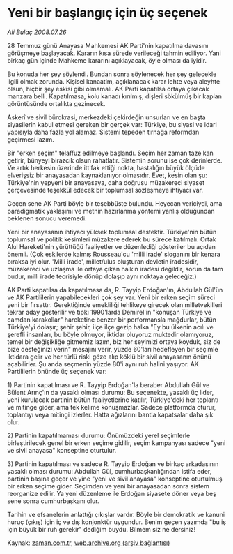 # Yeni bir başlangıç için üç seçenek

*Ali Bulaç 2008.07.26*

<tr><td class="metin" colspan="2" style="padding-top: 20px; padding-left: 5px; padding-right: 10px;">28 Temmuz günü Anayasa Mahkemesi AK Parti'nin kapatılma davasını görüşmeye başlayacak. Kararın kısa sürede verileceği tahmin ediliyor. Yani birkaç gün içinde Mahkeme kararını açıklayacak, öyle olması da iyidir.</td></tr><tr><td class="metin" colspan="2" style="padding-top: 20px; padding-left: 5px; padding-right: 10px;"><p> Bu konuda her şey söylendi. Bundan sonra söylenecek her şey gelecekle ilgili olmak zorunda. Kişisel kanaatim, açıklanacak karar lehte veya aleyhte olsun, hiçbir şey eskisi gibi olmamalı. AK Parti kapatılsa ortaya çıkacak manzara belli. Kapatılmasa, kolu kanadı kırılmış, dişleri sökülmüş bir kaplan görüntüsünde ortalıkta gezinecek. 
<p> Askerî ve sivil bürokrasi, merkezdeki çekirdeğin unsurları ve en başta siyasilerin kabul etmesi gereken bir gerçek var: Türkiye, bu siyasi ve idari yapısıyla daha fazla yol alamaz. Sistemi tepeden tırnağa reformdan geçirmesi lazım. 
<p> Bir "erken seçim" telaffuz edilmeye başlandı. Seçim her zaman taze kan getirir, bünyeyi birazcık olsun rahatlatır. Sistemin sorunu ise çok derinlerde. Ve artık herkesin üzerinde ittifak ettiği nokta, hastalığın büyük ölçüde elverişsiz bir anayasadan kaynaklanıyor olmasıdır. Evet, kesin olan şu: Türkiye'nin yepyeni bir anayasaya, daha doğrusu müzakereci siyaset çerçevesinde teşekkül edecek bir toplumsal sözleşmeye ihtiyacı var.
<p> Geçen sene AK Parti böyle bir teşebbüste bulundu. Heyecan vericiydi, ama paradigmatik yaklaşımı ve metnin hazırlanma yöntemi yanlış olduğundan beklenen sonucu veremedi. 
<p> Yeni bir anayasanın ihtiyacı yüksek toplumsal destektir. Türkiye'nin bütün toplumsal ve politik kesimleri müzakere ederek bu sürece katılmalı. Ortak Akıl Hareketi'nin yürüttüğü faaliyetler ve düzenlediği gösteriler bu açıdan önemli. (Çok eskilerde kalmış Rousseau'cu 'milli irade' sloganını bir kenara bıraksa iyi olur. 'Milli irade', millet/ulus oluşturan devletin iradesidir, müzakereci ve uzlaşma ile ortaya çıkan halkın iradesi değildir, sorun da tam budur, milli irade teorisiyle dönüp dolaşıp aynı noktaya geleceğiz.)
<p> AK Parti kapatılsa da kapatılmasa da, R. Tayyip Erdoğan'ın, Abdullah Gül'ün ve AK Partililerin yapabilecekleri çok şey var. Yeni bir erken seçim süreci yeni bir fırsattır. Gerektiğinde emekliliği tehlikeye girecek olan milletvekilleri tekrar aday gösterilir ve tıpkı 1990'larda Demirel'in "konuşan Türkiye ve camdan karakollar" hareketine benzer bir performansla mağdurlar, bütün Türkiye'yi dolaşır; şehir şehir, ilçe ilçe gezip halka "Ey bu ülkenin acılı ve şerefli insanları, bu böyle olmuyor, iktidar oluyoruz muktedir olamıyoruz, temel bir değişikliğe gitmemiz lazım, biz her şeyimizi ortaya koyduk, siz de bize desteğinizi verin" mesajını verir, yüzde 60'ları hedefleyen bir seçimle iktidara gelir ve her türlü riski göze alıp köklü bir sivil anayasanın önünü açabilirler. Şu anda seçmenin yüzde 80'i aynı ruh halini yaşıyor. AK Partililerin önünde üç seçenek var:
<p> 1) Partinin kapatılması ve R. Tayyip Erdoğan'la beraber Abdullah Gül ve Bülent Arınç'ın da yasaklı olması durumu: Bu seçenekte, yasaklı üç lider, yeni kurulacak partinin bütün faaliyetlerine katılır, Türkiye'deki her toplantı ve mitinge gider, ama tek kelime konuşmazlar. Sadece platformda oturur, toplantıyı veya mitingi izlerler. Hatta ağızlarını bantla kapatsalar daha şık olur.
<p> 2) Partinin kapatılmaması durumu: Önümüzdeki yerel seçimlerle birleştirilecek genel bir erken seçime gidilir, seçim kampanyası sadece "yeni ve sivil anayasa" konseptine oturtulur. 
<p> 3) Partinin kapatılması ve sadece R. Tayyip Erdoğan ve birkaç arkadaşının yasaklı olması durumu: Abdullah Gül, cumhurbaşkanlığından istifa eder, partinin başına geçer ve yine "yeni ve sivil anayasa" konseptine oturtulmuş bir erken seçime gider. Seçimden ve yeni bir anayasadan sonra sistem reorganize edilir. Ya yeni düzenleme ile Erdoğan siyasete döner veya beş sene sonra cumhurbaşkanı olur.
<p> Tarihin ve efsanelerin anlattığı çıkışlar vardır. Böyle bir demokratik ve kanuni huruç (çıkış) için iç ve dış konjonktür uygundur. Benim geçen yazımda "bu iş için büyük bir ruh gerekir" dediğim buydu. Bilmem siz ne dersiniz!<br/></p></p></p></p></p></p></p></p></p></p></td></tr>

Kaynak: [zaman.com.tr](http://zaman.com.tr/yazar.do?yazino=718625), [web.archive.org (arşiv bağlantısı)](http://web.archive.org/web/20080912185952/http://www.zaman.com.tr:80/yazar.do?yazino=718625)
